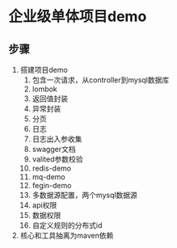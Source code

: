 # 企业级单体项目demo
## 步骤
1. 搭建项目demo
   1. 包含一次请求，从controller到mysql数据库
   2. lombok
   3. 返回值封装
   4. 异常封装
   5. 分页
   6. 日志
   7. 日志出入参收集
   8. swagger文档
   9. valited参数校验
   10. redis-demo
   11. mq-demo
   12. fegin-demo
   13. 多数据源配置，两个mysql数据源
   14. api权限
   15. 数据权限
   16. 自定义规则的分布式id
2. 核心和工具抽离为maven依赖